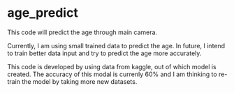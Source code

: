 # age_predict

This code will predict the age through main camera. 

Currently, I am using small trained data to predict the age. In future, I intend to train better data input and try to predict the age more accurately.

This code is developed by using data from kaggle, out of which model is created. The accuracy of this modal is currenly 60% and I am thinking to re-train the model by taking more new datasets.
